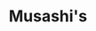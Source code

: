 ---
layout: place
title: "Musashi's"
permalink: /washington/lynnwood/musashi-s.html
stateAbbr: WA
stateName: Washington
cityName: Lynnwood
place_id: ChIJnfghVwAFkFQRdYYuZF1Hvmk
photos:
  - name: >-
      places/ChIJnfghVwAFkFQRdYYuZF1Hvmk/photos/AeeoHcKKGUfp6M81lC0g_bZmbj30hTM84Wvok0kImRQhLUpzjHuETbrSPzXHjsivlTBYtw86Y3HdIX8qxPkPFD4WJWH6xlqujFhssGFjTLtAr4Bw31jxyLhXpJuzynE7MxVhZ0OWV_cj80FQF7PpGuTQ7l1SZanv8t9VinDwR7mVdyV4AofzvuUk3ynE5f53AY2B3lu_t8w0JVDMCisVRTB5GuWf6NlS-LV-XIf7oRK8MsgAQnbg5arGur5riWOwzw3dh_6iWHDWKSLOfQJS4Qf4Pfk9j5xVHNHY_YRGRnLqaN-JqnHGn0pErFOhhSg_M2Y3FAL_6k6iFMMp0NgrKwmECcbgLtGPmT5yegXbtTf4c00CPSXiweLHfyrrHgSZwaINkwJQq4H8gsTZXSUN2rjfSmH7VB1-j1zBWF09w7-kuSFrnVEU
    widthPx: 3024
    heightPx: 4032
    authorAttributions:
      - displayName: Katherine Choi
        uri: https://maps.google.com/maps/contrib/115150895700695056588
        photoUri: >-
          https://lh3.googleusercontent.com/a-/ALV-UjVIAueStBDqu6tVrVbWb2qGgMmDUn-xe2oPDK0sNqDVrbOOP-OD=s100-p-k-no-mo
    flagContentUri: >-
      https://www.google.com/local/imagery/report/?cb_client=maps_api_places.places_api&image_key=!1e10!2sCIHM0ogKEICAgMCg1uvSpAE&hl=en-US
    googleMapsUri: >-
      https://www.google.com/maps/place//data=!3m4!1e2!3m2!1sCIHM0ogKEICAgMCg1uvSpAE!2e10!4m2!3m1!1s0x549005005721f89d:0x69be475d642e8675
  - name: >-
      places/ChIJnfghVwAFkFQRdYYuZF1Hvmk/photos/AeeoHcKJNcu41FjbHLqMSY8nmsEOOXVkzbC_0bIzoCDwwaZUGg4_Ekp2DJ494tJ8LJoGyWwYlka_4RbcAjGQLTJlXNbk_6q7ZCkdJcCAuj_yxrsUblQ6gcagk2JZY5Y0RTq6t0Dhma71OMMnfB3IILca8zNNxqrqndnA00xHsBuznMO1izG_uEw0mruI5yrMShEWWMQJ4xuHj2pThPqQ2AhZfjg4lAM48DFNyhv-FiakM6OO6m6LuvEH5GDRXHxRwPDj-6uoFVyr5adYqAlV0KS3realsLXefLAj1zFTZ_tRmhPLit5XEuxdjFB0jADezUzWavYB4kvRby4J3uWEJ9tqgvNqiaG3n-B06AfikDQYG-LL4ii3uIoSJQTfwu0x170UBpqDRuArktPR8NUGUjv3sMXTAZbtI7JWydLD8mrHDuRDU3FZn63UaMv76mqh0a2I
    widthPx: 4032
    heightPx: 2268
    authorAttributions:
      - displayName: Thanh
        uri: https://maps.google.com/maps/contrib/104964942446125333209
        photoUri: >-
          https://lh3.googleusercontent.com/a-/ALV-UjV5_Ts4-bxS320DRDTruD513J203QMhFhoH4Dg7jMD-ouhqBdPs=s100-p-k-no-mo
    flagContentUri: >-
      https://www.google.com/local/imagery/report/?cb_client=maps_api_places.places_api&image_key=!1e10!2sCIABIhAGbzaqqSKanmfiTfwAAsFt&hl=en-US
    googleMapsUri: >-
      https://www.google.com/maps/place//data=!3m4!1e2!3m2!1sCIABIhAGbzaqqSKanmfiTfwAAsFt!2e10!4m2!3m1!1s0x549005005721f89d:0x69be475d642e8675
  - name: >-
      places/ChIJnfghVwAFkFQRdYYuZF1Hvmk/photos/AeeoHcLdbQhH9z-CUqPP8bwjpBut0R3I4O3BaxJYUw4bU5IycHynkpXgs1ruuHr7IajoVfJBhQeUKmmtz-4g1Su6a8ZDDcODt-LdX4Er8HEacxTpXNm-AtEiBIbezSqX8l3CFb5-CjhYdl_6zjoFo4VgilIlezj58kfmPH7K_-Ey1rcyZKGLaXHVQKAzNdcllB9gKsx-XPBeYJkcMItVOl_Sv_oltN4rB7EmVMGr92tkt0Kf0NBP_OOZ5XC6eh6KywupMLaka6fk-SPTzvkA-R9eJrLSUCaIsY1N1HeS3xqkDOKuY2wB9YHA7zcrLxYI8pxetGaKvtxdmfX16jbxZvTOIqCQAplTMAFOnM3QsAd7fXwq00fzwc3abmcwxyPwT9mAUr9MvmTiffnwOqAkdn_PQX4EPJ8Fw89ChB5_FR9k0QbmcsTq
    widthPx: 2873
    heightPx: 2986
    authorAttributions:
      - displayName: J C
        uri: https://maps.google.com/maps/contrib/110692519998602606444
        photoUri: >-
          https://lh3.googleusercontent.com/a-/ALV-UjV9SPR2on8H9NMdL3QT0iB7L0jhN9beVQAPFYSjisxbppwEEHdc=s100-p-k-no-mo
    flagContentUri: >-
      https://www.google.com/local/imagery/report/?cb_client=maps_api_places.places_api&image_key=!1e10!2sCIHM0ogKEICAgMCwsKKOkwE&hl=en-US
    googleMapsUri: >-
      https://www.google.com/maps/place//data=!3m4!1e2!3m2!1sCIHM0ogKEICAgMCwsKKOkwE!2e10!4m2!3m1!1s0x549005005721f89d:0x69be475d642e8675
  - name: >-
      places/ChIJnfghVwAFkFQRdYYuZF1Hvmk/photos/AeeoHcLQuNlCWPgtpMeScOPFMFkN8Cf--ChBvBHh7o1P859T_BO35_JI7-C6UKt1oOWROvrIADX0LEZlFLlNVOuzwze-bhLQnFHS4UEmO-S7g2_tgDtAGB6sTep51PDVcq2Ic9OZwDq-eD6-XTSfHqy6qOIbAfJ-0KGNaz9CGWuNVPzsni6iCFgjLYPuYkPfJoJeUuqp0vPYz41FcBS5y0bZOCH6HBc6hb1iyrZeLbWjCdG5DUc0k95cQ8pXKnex22IVBkbG3lTmBxSQ8ja0LfJNjP9R5yOJged0ssxT9lp6lk_U7hJW9CR-WsRHD8suOTEhL7CXuLeWT15DPpGu9U3FjO3eDNwMpTW2bUow0XQpaPRFIGlILqP2NBj2wM7VeYjTgVWTbKmsnQMXyghlWxEMlN3zD1BHlgKyTnnc8v0Qcfsn018M
    widthPx: 3024
    heightPx: 4032
    authorAttributions:
      - displayName: Sophia Dang
        uri: https://maps.google.com/maps/contrib/104952650964542549168
        photoUri: >-
          https://lh3.googleusercontent.com/a-/ALV-UjU8i6Uzuno7LqK8rlkFIWOXPf9vMnoPeriNoc65XBFjSyUARqqI=s100-p-k-no-mo
    flagContentUri: >-
      https://www.google.com/local/imagery/report/?cb_client=maps_api_places.places_api&image_key=!1e10!2sCIHM0ogKEICAgMDg5evUywE&hl=en-US
    googleMapsUri: >-
      https://www.google.com/maps/place//data=!3m4!1e2!3m2!1sCIHM0ogKEICAgMDg5evUywE!2e10!4m2!3m1!1s0x549005005721f89d:0x69be475d642e8675
  - name: >-
      places/ChIJnfghVwAFkFQRdYYuZF1Hvmk/photos/AeeoHcJviB22A7iyhHNvK2A-Tnj29-x8vr2n-3T8v88AsIlmIwgEz-shIAN2k0iw4AcnUCI-2_Z-82e8db30np9YftVqasiFxuLn45FTNophUZe0bsxZ2npFNDpv-qqD7BjCi8KnR9xtrfPL7QZfm70Am90T2iUNL7dZd6wqMhAT2v4y3iZbNVv8QwabD76lI4GvWfHJHALP6Ijnrm4FC6HZUZBMrFNmVqEq2-OdOlXBeirKGoCvPn8KWdIDPvktRTlYk2ZYZUcVWQGbuRQyXdwuiDqo2T8GhlWpSJe6Kq86zJzRiXfAIo3QfVuxEMyX7ZlDvJ_GU1fT8EODhVjKs9Jv3x_6BNFx7aVJZ-3bQHo7QdAJ9DKM5kcSvd5ZObntZHF-ZE0RkkhysO8oFR9OLnyIhqGWGJ2_XHlMNWc-tGHSClqPe4I6
    widthPx: 3000
    heightPx: 4000
    authorAttributions:
      - displayName: Howie Ha
        uri: https://maps.google.com/maps/contrib/106704766026381861666
        photoUri: >-
          https://lh3.googleusercontent.com/a-/ALV-UjUI492XWkUZXmdmEtB8riqNxgAeYMfW-tV47Y5BuSXhQI8xR_TE=s100-p-k-no-mo
    flagContentUri: >-
      https://www.google.com/local/imagery/report/?cb_client=maps_api_places.places_api&image_key=!1e10!2sCIHM0ogKEICAgMCw0Ljy5wE&hl=en-US
    googleMapsUri: >-
      https://www.google.com/maps/place//data=!3m4!1e2!3m2!1sCIHM0ogKEICAgMCw0Ljy5wE!2e10!4m2!3m1!1s0x549005005721f89d:0x69be475d642e8675
  - name: >-
      places/ChIJnfghVwAFkFQRdYYuZF1Hvmk/photos/AeeoHcKAdkeXldiHxHwmu0VxW5WOMdwlOR0sdbFKTXkytj3B2jjHQCOoPBGUMlVNO1MCREnEq-T3R18yFVt0eHJrs7EfQTyuie4A32Z33uqXMw6stTpmn6WnjHvjIQLe6hGrDrdhgvQyLsgPFtctqgeH0wmhhPeQKT5RH_p-AMNATR0azup7yoL4I7AhzxwgLycQ7zV8g8pJRoQKx0iWb0YhtCeWD-tDjyyCfwwnGYGPGrhLIIfnSV6pl-KeXbiHQN6hh5yZZq0H4KQwIUU5TibXULfQDPFW2wT0hrr04cUnJ0R-XeUEUpAdynWXzHcPnJXOuK_Ges--nVCr22w6B8o4KGvgkSDN1Bh-UceFWuFb5ESdiTz12C0ULdssITSZkLGTjoUha9AuZKitadoTmrLbiri4TPz1RxfkSg_FqNwh0IxsPliQO7SMjyH0w4A4_zQQ
    widthPx: 4000
    heightPx: 1848
    authorAttributions:
      - displayName: Pan Tamie
        uri: https://maps.google.com/maps/contrib/105520658827909590327
        photoUri: >-
          https://lh3.googleusercontent.com/a-/ALV-UjXaVQfWu3WgMCG67M-G-eQQtNYnuFONx6Ok5A5S1ThnmLxKwNDS=s100-p-k-no-mo
    flagContentUri: >-
      https://www.google.com/local/imagery/report/?cb_client=maps_api_places.places_api&image_key=!1e10!2sCIABIhAGbwPTiS06CWfD2WQAAedL&hl=en-US
    googleMapsUri: >-
      https://www.google.com/maps/place//data=!3m4!1e2!3m2!1sCIABIhAGbwPTiS06CWfD2WQAAedL!2e10!4m2!3m1!1s0x549005005721f89d:0x69be475d642e8675
  - name: >-
      places/ChIJnfghVwAFkFQRdYYuZF1Hvmk/photos/AeeoHcKRMTgk45Z6VWWTilajBj0A-Tw7fXqy68y0t03OYI7AWEikk7XkSaLeUg-3BUdlkN21xzZspEGhz82-rQApO1_RZyYq3giRh3jt6R4EzuIiYutrDx7l6nyARSuWyUib2LSJ38FrLN-ep4QcCBJCT4z0TYuvEoYLRmAvGi0ySdz7wCace2JaiYs0wcSEc3bMrWLFtUgPeUD2ZWAs1Vl9FSZyMy9iydbAvM_e1ApC7oZ1RfRH7Gle4MFBAqR8iChlyrqGJsuhFBAb58QdZKPSG59C-lNCGEbd1FeYFgb5bCVaK80Mpb7oOG7qxGt3JkT7-IG7XlgcgDGOkgFXONYj07YIQVZU_v8oItdNS04Aw6dWWkUXzhgv-FsmOtdfX5e1je77qmc1gJjTy6mAyJ6r25PJcWeyZpWpPVaaGrTBhL2lTCvMO2JjdY7tuURQCIFd
    widthPx: 4000
    heightPx: 1848
    authorAttributions:
      - displayName: Pan Tamie
        uri: https://maps.google.com/maps/contrib/105520658827909590327
        photoUri: >-
          https://lh3.googleusercontent.com/a-/ALV-UjXaVQfWu3WgMCG67M-G-eQQtNYnuFONx6Ok5A5S1ThnmLxKwNDS=s100-p-k-no-mo
    flagContentUri: >-
      https://www.google.com/local/imagery/report/?cb_client=maps_api_places.places_api&image_key=!1e10!2sCIABIhAGbwPTiS06CWfD2WAAC5zL&hl=en-US
    googleMapsUri: >-
      https://www.google.com/maps/place//data=!3m4!1e2!3m2!1sCIABIhAGbwPTiS06CWfD2WAAC5zL!2e10!4m2!3m1!1s0x549005005721f89d:0x69be475d642e8675
  - name: >-
      places/ChIJnfghVwAFkFQRdYYuZF1Hvmk/photos/AeeoHcL7t2CDdLv2jDMLYfgKvgavgSotiGXrc7Yw2XNoCjR7EbKyp8OWMtY9pvA8R00z_O6I5pN5A0HSuRvlrI-UcKUdN_9DQ9YgegTKK7P93rx2fM56mqpXXTuEHcvRJhQcofPxEv5GZX-0nHBrbPI6CEo1Z76PgeHd2MZCDBOBIQzoGOHcQKj3iZ8vA8RZKFvXR8cYBT5_8ZFInCiVc5WDRnRr_x5B-zNKDAwjVWoKLcGoeFUd-9k_RkWRNeiONFarFqzdtyDEcYZ3a5RJIa6GUuEhbawRRc0bHZ08jqnqzV-usAeX19rcO4J2hldoO3EvR_5IqO2qinDYw5XdmrQUB1YzghnAmBF2yf4dFJ2UN5oX3MT6-rfjikoit8QDlidumQc0p8b1Ljn3nmZ_DhYc-olkcy64oprBWi_jgD5xHvY
    widthPx: 4080
    heightPx: 3072
    authorAttributions:
      - displayName: Martin Messah
        uri: https://maps.google.com/maps/contrib/106312770519695577012
        photoUri: >-
          https://lh3.googleusercontent.com/a-/ALV-UjVTaaDJqcKU1k9fkSUnk7IF6P5cUDeVTaNLSQLxFVircw4A5jzZiQ=s100-p-k-no-mo
    flagContentUri: >-
      https://www.google.com/local/imagery/report/?cb_client=maps_api_places.places_api&image_key=!1e10!2sCIHM0ogKEICAgMDwlKfyUQ&hl=en-US
    googleMapsUri: >-
      https://www.google.com/maps/place//data=!3m4!1e2!3m2!1sCIHM0ogKEICAgMDwlKfyUQ!2e10!4m2!3m1!1s0x549005005721f89d:0x69be475d642e8675
  - name: >-
      places/ChIJnfghVwAFkFQRdYYuZF1Hvmk/photos/AeeoHcKHK_6LfOBb_zm610ATRv3VN2sELv0nLK-e5iJe6mGy3E3qmTCKfaDJ0Z-Du--D9FFtb2Hg_Ld1lWkhXmhMDFTyriSK7JM3KrGUXZRIBDl8UfIoML_E2kFMlDOH6mfHiUbe_dOEwYGaRKPVEqTycPLxHJFPHo-Vd6xbEGLejcoZ7qP1D-XVsGZQq1AJf6PuF-suRgrB9jLj0QUy6D06rgcNpF5Hjc1_rqc5Ay34M4vlQA18jEZF6_7xSl36V_1ktfDPpDvjW6kwIOmwCWPACuoB5OZ5duNTOTenYqQbIXgIcEwkdWWokR3ebcTXiJ0DJxOo39rcF0ZBXqKFWycrTLRrFY56k-l8gJpVkudOoLj8IbDHX25DrK0GN56d41pD0L0aTZiXYvfDuC5PCt3rt21MutrUiLcz2jTahvfAHoI
    widthPx: 3072
    heightPx: 4080
    authorAttributions:
      - displayName: Trent
        uri: https://maps.google.com/maps/contrib/105657191248037649218
        photoUri: >-
          https://lh3.googleusercontent.com/a-/ALV-UjUcuiKRbHBRyKnBxIkxXKZtLArQBSmuCjZiDff-P5-Izk52JFfK=s100-p-k-no-mo
    flagContentUri: >-
      https://www.google.com/local/imagery/report/?cb_client=maps_api_places.places_api&image_key=!1e10!2sCIHM0ogKEICAgMCg_o3CGQ&hl=en-US
    googleMapsUri: >-
      https://www.google.com/maps/place//data=!3m4!1e2!3m2!1sCIHM0ogKEICAgMCg_o3CGQ!2e10!4m2!3m1!1s0x549005005721f89d:0x69be475d642e8675
  - name: >-
      places/ChIJnfghVwAFkFQRdYYuZF1Hvmk/photos/AeeoHcLCnpGM_KQNLrzE86RZre4AXsxzQyxOcMvmMTApVQ7RP3lVqK1StLGnCNdlaLhs9xmU6eb-EeAgoyJDH3Wztvmj9RJs5_rxei8l29ueH58cC4HNO_6dd39i6E-V2xSBhszKyEyvDBww46ayA_P8ougw4SXZwVqRpQA2-QM-q7HIByknJjAOPwHzicMDcbvoQDUAxzPZNgxE_UN64Ze_JoBZOzLczavSOlNXjgVqSoaO4iys60jlAOH0VMVInvgho4qPc3slsLbfv4Y6F6Mpkzg6EoEwQN7MPX1TXqUkuof013oBohQYT46V0igan8cECReP2hp_FamxLEAS6mhn5KmdbHW6KAguuGsJACa4KfFfYlX322v6P63qKPkYdeHZBMRnch50WeyuOR8o4DmWe7psd8V2ntDWpYnJxtXqIWy6AnqC
    widthPx: 4080
    heightPx: 3072
    authorAttributions:
      - displayName: Trent
        uri: https://maps.google.com/maps/contrib/105657191248037649218
        photoUri: >-
          https://lh3.googleusercontent.com/a-/ALV-UjUcuiKRbHBRyKnBxIkxXKZtLArQBSmuCjZiDff-P5-Izk52JFfK=s100-p-k-no-mo
    flagContentUri: >-
      https://www.google.com/local/imagery/report/?cb_client=maps_api_places.places_api&image_key=!1e10!2sCIHM0ogKEICAgMCg_o3CqQE&hl=en-US
    googleMapsUri: >-
      https://www.google.com/maps/place//data=!3m4!1e2!3m2!1sCIHM0ogKEICAgMCg_o3CqQE!2e10!4m2!3m1!1s0x549005005721f89d:0x69be475d642e8675
address: 18415 33rd Ave W Ste A, Lynnwood, WA 98037, USA
street: 18415 33rd Ave W Ste A
city: Lynnwood
state: WA
zip: '98037'
country: USA
neighborhood: null
latitude: '47.831695'
longitude: '-122.277108'
accessibility_options:
  wheelchairAccessibleParking: true
  wheelchairAccessibleEntrance: true
business_status: OPERATIONAL
name: Musashi's
google_maps_links:
  directionsUri: >-
    https://www.google.com/maps/dir//''/data=!4m7!4m6!1m1!4e2!1m2!1m1!1s0x549005005721f89d:0x69be475d642e8675!3e0
  placeUri: https://maps.google.com/?cid=7619606085995759221
  writeAReviewUri: >-
    https://www.google.com/maps/place//data=!4m3!3m2!1s0x549005005721f89d:0x69be475d642e8675!12e1
  reviewsUri: >-
    https://www.google.com/maps/place//data=!4m4!3m3!1s0x549005005721f89d:0x69be475d642e8675!9m1!1b1
  photosUri: >-
    https://www.google.com/maps/place//data=!4m3!3m2!1s0x549005005721f89d:0x69be475d642e8675!10e5
primary_type: Asian Restaurant
opening_hours:
  regular: null
  current: null
secondary_opening_hours:
  regular:
    weekdayDescriptions: null
    type: null
  current:
    weekdayDescriptions: null
    type: null
phone: null
price_level: null
price_range: null
rating: null
rating_count: 0
website: null
description: null
reviews: null
parking_options: null
payment_options: null
allow_dogs: null
curbside_pickup: null
delivery: null
dine_in: null
good_for_children: null
good_for_groups: null
good_for_sports: null
live_music: null
menu_for_children: null
outdoor_seating: null
reservable: null
restroom: null
serves_beer: null
serves_breakfast: null
serves_brunch: null
serves_cocktails: null
serves_coffee: null
serves_dinner: null
serves_dessert: null
serves_lunch: null
serves_vegetarian_food: null
serves_wine: null
takeout: null

---